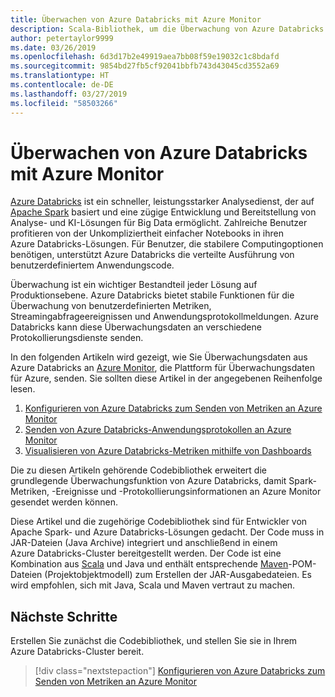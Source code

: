 ```yaml
---
title: Überwachen von Azure Databricks mit Azure Monitor
description: Scala-Bibliothek, um die Überwachung von Azure Databricks in Azure Log Analytics zu ermöglichen
author: petertaylor9999
ms.date: 03/26/2019
ms.openlocfilehash: 6d3d17b2e49919aea7bb08f59e19032c1c8bdafd
ms.sourcegitcommit: 9854bd27fb5cf92041bbfb743d43045cd3552a69
ms.translationtype: HT
ms.contentlocale: de-DE
ms.lasthandoff: 03/27/2019
ms.locfileid: "58503266"
---
```

# <a name="monitoring-azure-databricks-with-azure-monitor"></a>Überwachen von Azure Databricks mit Azure Monitor

[Azure Databricks](/azure/azure-databricks/) ist ein schneller, leistungsstarker Analysedienst, der auf [Apache Spark](https://spark.apache.org/) basiert und eine zügige Entwicklung und Bereitstellung von Analyse- und KI-Lösungen für Big Data ermöglicht. Zahlreiche Benutzer profitieren von der Unkompliziertheit einfacher Notebooks in ihren Azure Databricks-Lösungen. Für Benutzer, die stabilere Computingoptionen benötigen, unterstützt Azure Databricks die verteilte Ausführung von benutzerdefiniertem Anwendungscode.

Überwachung ist ein wichtiger Bestandteil jeder Lösung auf Produktionsebene. Azure Databricks bietet stabile Funktionen für die Überwachung von benutzerdefinierten Metriken, Streamingabfrageereignissen und Anwendungsprotokollmeldungen. Azure Databricks kann diese Überwachungsdaten an verschiedene Protokollierungsdienste senden.

In den folgenden Artikeln wird gezeigt, wie Sie Überwachungsdaten aus Azure Databricks an [Azure Monitor](/azure/azure-monitor/overview), die Plattform für Überwachungsdaten für Azure, senden. Sie sollten diese Artikel in der angegebenen Reihenfolge lesen.

1. [Konfigurieren von Azure Databricks zum Senden von Metriken an Azure Monitor](./configure-cluster.md)
1. [Senden von Azure Databricks-Anwendungsprotokollen an Azure Monitor](./application-logs.md)
1. [Visualisieren von Azure Databricks-Metriken mithilfe von Dashboards](./dashboards.md)

Die zu diesen Artikeln gehörende Codebibliothek erweitert die grundlegende Überwachungsfunktion von Azure Databricks, damit Spark-Metriken, -Ereignisse und -Protokollierungsinformationen an Azure Monitor gesendet werden können.

Diese Artikel und die zugehörige Codebibliothek sind für Entwickler von Apache Spark- und Azure Databricks-Lösungen gedacht. Der Code muss in JAR-Dateien (Java Archive) integriert und anschließend in einem Azure Databricks-Cluster bereitgestellt werden. Der Code ist eine Kombination aus [Scala](https://www.scala-lang.org/) und Java und enthält entsprechende [Maven](https://maven.apache.org)-POM-Dateien (Projektobjektmodell) zum Erstellen der JAR-Ausgabedateien. Es wird empfohlen, sich mit Java, Scala und Maven vertraut zu machen.

## <a name="next-steps"></a>Nächste Schritte

Erstellen Sie zunächst die Codebibliothek, und stellen Sie sie in Ihrem Azure Databricks-Cluster bereit.

> [!div class="nextstepaction"]
> [Konfigurieren von Azure Databricks zum Senden von Metriken an Azure Monitor](./configure-cluster.md)
